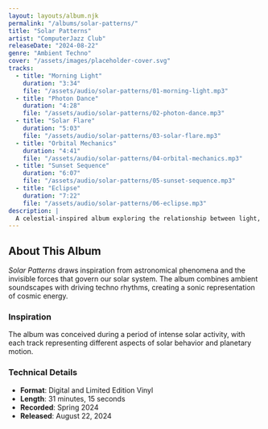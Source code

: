 ```yaml
---
layout: layouts/album.njk
permalink: "/albums/solar-patterns/"
title: "Solar Patterns"
artist: "ComputerJazz Club"
releaseDate: "2024-08-22"
genre: "Ambient Techno"
cover: "/assets/images/placeholder-cover.svg"
tracks:
  - title: "Morning Light"
    duration: "3:34"
    file: "/assets/audio/solar-patterns/01-morning-light.mp3"
  - title: "Photon Dance"
    duration: "4:28"
    file: "/assets/audio/solar-patterns/02-photon-dance.mp3"
  - title: "Solar Flare"
    duration: "5:03"
    file: "/assets/audio/solar-patterns/03-solar-flare.mp3"
  - title: "Orbital Mechanics"
    duration: "4:41"
    file: "/assets/audio/solar-patterns/04-orbital-mechanics.mp3"
  - title: "Sunset Sequence"
    duration: "6:07"
    file: "/assets/audio/solar-patterns/05-sunset-sequence.mp3"
  - title: "Eclipse"
    duration: "7:22"
    file: "/assets/audio/solar-patterns/06-eclipse.mp3"
description: |
  A celestial-inspired album exploring the relationship between light, energy, and rhythm.
---
```


## About This Album

*Solar Patterns* draws inspiration from astronomical phenomena and the invisible forces that govern our solar system. The album combines ambient soundscapes with driving techno rhythms, creating a sonic representation of cosmic energy.

### Inspiration

The album was conceived during a period of intense solar activity, with each track representing different aspects of solar behavior and planetary motion.

### Technical Details

- **Format**: Digital and Limited Edition Vinyl
- **Length**: 31 minutes, 15 seconds
- **Recorded**: Spring 2024
- **Released**: August 22, 2024
